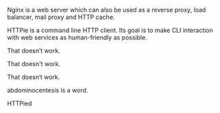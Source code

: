 Nginx is a web server which can also be used as a reverse proxy, load balancer, mail proxy and HTTP cache.

HTTPie is a command line HTTP client. Its goal is to make CLI interaction with web services as human-friendly as possible.

That doesn’t work.

That doesn't work.

That doesn‘t work.

abdominocentesis is a word.

HTTPied
